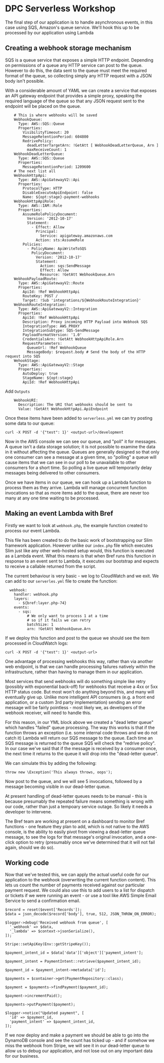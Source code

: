 # DPC Serverless Workshop

The final step of our application is to handle asynchronous events, in this case using SQS, Amazon's queue service. We'll hook this up to be processed by our application using Lambda

## Creating a webhook storage mechanism

SQS is a queue service that exposes a simple HTTP endpoint. Depending
on permissions of a queue any HTTP service can post to the queue.
However to do this, the data sent to the queue must meet the
required format of the queue, so collecting simply any HTTP request
with a JSON body isn't possible.

With a considerable amount of YAML we can create a service that exposes
an API gateway endpoint that provides a simple proxy, speaking the
required language of the queue so that any JSON request sent to the
endpoint will be placed on the queue.

```
    # This is where webhooks will be saved
    WebhookQueue:
      Type: AWS::SQS::Queue
      Properties:
        VisibilityTimeout: 20
        MessageRetentionPeriod: 604800
        RedrivePolicy:
          deadLetterTargetArn: !GetAtt [ WebhookDeadLetterQueue, Arn ]
          maxReceiveCount: 1
    WebhookDeadLetterQueue:
      Type: AWS::SQS::Queue
      Properties:
        MessageRetentionPeriod: 1209600
    # The next list all
    WebhookHttpApi:
      Type: AWS::ApiGatewayV2::Api
      Properties:
        ProtocolType: HTTP
        DisableExecuteApiEndpoint: false
        Name: ${opt:stage}-payment-webhooks
    WebhookHttpApiRole:
      Type: AWS::IAM::Role
      Properties:
        AssumeRolePolicyDocument:
          Version: '2012-10-17'
          Statement:
            - Effect: Allow
              Principal:
                Service: apigateway.amazonaws.com
              Action: sts:AssumeRole
        Policies:
          - PolicyName: ApiWriteToSQS
            PolicyDocument:
              Version: '2012-10-17'
              Statement:
                Action: sqs:SendMessage
                Effect: Allow
                Resource: !GetAtt WebhookQueue.Arn
    WebhookPayloadRoute:
      Type: AWS::ApiGatewayV2::Route
      Properties:
        ApiId: !Ref WebhookHttpApi
        RouteKey: POST /
        Target: !Sub 'integrations/${WebhookRouteIntegration}'
    WebhookRouteIntegration:
      Type: AWS::ApiGatewayV2::Integration
      Properties:
        ApiId: !Ref WebhookHttpApi
        Description: Proxy incoming HTTP Payload into Webhook SQS
        IntegrationType: AWS_PROXY
        IntegrationSubtype: SQS-SendMessage
        PayloadFormatVersion: '1.0'
        CredentialsArn: !GetAtt WebhookHttpApiRole.Arn
        RequestParameters:
          QueueUrl: !Ref WebhookQueue
          MessageBody: $request.body # Send the body of the HTTP request into SQS
    WehookStage:
      Type: AWS::ApiGatewayV2::Stage
      Properties:
        AutoDeploy: true
        StageName: ${opt:stage}
        ApiId: !Ref WebhookHttpApi
```

Add `Outputs`

```
    WebhookURI:
      Description: The URI that webhooks should be sent to
      Value: !GetAtt WebhookHttpApi.ApiEndpoint
```

Once these items have been added to `serverless.yml` we can try posting
some data to our queue:

```
curl -X POST -d '{"test": 1}' <output-url>/development
```

Now in the AWS console we can see our queue, and "poll" it for messages.
A queue isn't a data storage solution; it is not possible to examine the
data in it without affecting the queue. Queues are generally designed so
that only one consumer can see a message at a given time, so "polling" a
queue will cause items that we can see in our poll to be unavailable to
other consumers for a short time. So polling a live queue will
temporarily delay messages being delivered to other consumers.

Once we have items in our queue, we can hook up a Lambda function to
process them as they arrive. Lambda will manage concurrent function
invocations so that as more items add to the queue, there are never
too many at any one time waiting to be processed.

## Making an event Lambda with Bref

Firstly we want to look at `webhook.php`, the example function created
to process our event Lambda.

This file has been created to do the basic work of bootstrapping our Slim
framework application. However unlike our `index.php` file which executes
Slim just like any other web-hosted setup would, this function is
executed as a Lambda event. What this means is that when Bref runs this
function in response to an event sent to Lambda, it executes our
bootstrap and expects to receive a callable returned from the script.

The current behaviour is very basic - we log to CloudWatch and we exit.
We can add to our `serverles.yml` file to create the function:

```
  webhook:
    handler: webhook.php
    layers:
      - ${bref:layer.php-74}
    events:
      - sqs:
          # We only want to process 1 at a time
          # so if it fails we can retry
          batchSize: 1
          arn: !GetAtt WebhookQueue.Arn
```

If we deploy this function and post to the queue we should see the item
processed in CloudWatch logs:

```
curl -X POST -d '{"test": 1}' <output-url>
```

One advantage of processing webhooks this way, rather than via another
web endpoint, is that we can handle processing failures natively within
the infrastructure, rather than having to manage them in our application.

Most services that send webhooks will do something simple like retry
(possibly with exponential back-off) for webhooks that receive a 4xx
or 5xx HTTP status code. But most won't do anything beyond this, and many
will eventually give up. Unlike more intelligent API consumers (e.g. a
front end application, or a custom 3rd party implementation) sending an
error message will be fairly pointless - most likely we, as developers
of the webhook receiver, will need to handle this.

For this reason, in our YML block above we created a "dead letter queue"
which handles "failed" queue processing. The way this works is that if
the function throws an exception (i.e. some internal code throws and we
do not catch it) Lambda will return our SQS message to the queue. Each
time an SQS message is returned to the queue SQS will check the "redrive
policy". In our case we've said that if the message is received by a
consumer once, the next time it returns to the queue it will drop into
the "dead-letter queue".

We can simulate this by adding the following:

```
throw new \Exception('This always throws, oops');
```

Now post to the queue, and we will see 5 invocations, followed by a
message becoming visible in our dead-letter queue.

At present handling of dead-letter queues needs to be manual - this is
because presumably the repeated failure means something is wrong with our
code, rather than just a tempoary service outage. So likely it needs a
developer to intervene.

The Bref team are working at present on a dashboard to monitor Bref
functions - one feature they plan to add, which is not native to the AWS
console, is the ability to easily pivot from viewing a dead-letter queue
message, to see the logs for that message's original invocation, and a
one-click option to retry (presumably once we've determined that it will
not fail again, should we do so).

## Working code

Now that we've tested this, we can apply the actual useful code for our
application to the webhook (overwriting the current function content).
This lets us count the number of payments received against our
particular payment request. We could also use this to add users to a
list for dispatch or tickets if we were running an event - or use a tool
like AWS Simple Email Service to send a confirmation email.

```
$record = reset($event['Records']);
$data = json_decode($record['body'], true, 512, JSON_THROW_ON_ERROR);

$logger->debug('Received webhook from queue', [
  '_webhook' => $data,
  '_lambda' => $context->jsonSerialize(),
]);

Stripe::setApiKey(Env::getStripeKey());

$payment_intent_id = $data['data']['object']['payment_intent'];

$payment_intent = PaymentIntent::retrieve($payment_intent_id);

$payment_id = $payment_intent->metadata['id'];

$payments = $container->get(PaymentRepository::class);

$payment = $payments->findPayment($payment_id);

$payment->incrementPaid();

$payments->putPayment($payment);

$logger->notice("Updated payment", [
  'id' => $payment_id,
  'payment_intent' => $payment_intent_id,
]);
```

If we now deploy and make a payment we should be able to go into the
DynamoDB console and see the count has ticked up - and if somehow we miss
the webhook from Stripe,
we will see it in our dead-letter queue to allow us to debug our application,
and not lose out on any important data for our business.
